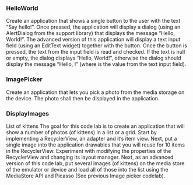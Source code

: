 ### HelloWorld
Create an application that shows a single button to the user with the text “Say hello!”. Once pressed, the application will display a dialog (using an AlertDialog from the support library) that displays the message “Hello, World!”.
The advanced version of this application will display a text input field (using an EditText widget) together with the button. Once the button is pressed, the text from the input field is read and checked. If the text is null or empty, the dialog displays “Hello, World!”, otherwise the dialog should display the message “Hello, <name>!” (where <name> is the value from the text input field).
  
### ImagePicker
Create an application that lets you pick a photo from the media storage on the device. The photo shall then be displayed in the application.

### DisplayImages
List of kittens The goal for this code lab is to create an application that will show a number of photos (of kittens) in a list or a grid. Start by implementing a RecyclerView, an adapter and it’s item view. Next, put a single image into the application drawables that you will reuse for 10 items in the RecyclerView. Experiment with modifying the properties of the RecyclerView and changing its layout manager. Next, as an advanced version of this code lab, put several images (of kittens) on the media store of the emulator or device and load all of those into the list using the MediaStore API and Picasso (See previous Image picker codelab).

